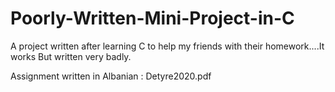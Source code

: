 # Poorly-Written-Mini-Project-in-C
A project written after learning C to help my friends with their homework....It works But written very badly.

Assignment written in Albanian : Detyre2020.pdf
